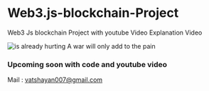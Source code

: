 # Web3.js-blockchain-Project
Web3 Js blockchain Project with youtube Video Explanation Video

![is already hurting  A war will only add to the pain](https://user-images.githubusercontent.com/28294942/165512901-92be7cbf-c8d8-4e61-ba9c-7c234b462e82.png)

### Upcoming soon with code and youtube video

Mail : vatshayan007@gmail.com
